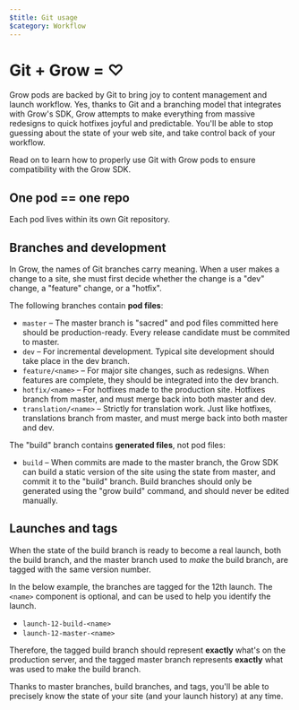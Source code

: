 ```yaml
---
$title: Git usage
$category: Workflow
---
```

# Git + Grow = ♡

Grow pods are backed by Git to bring joy to content management and launch workflow. Yes, thanks to Git and a branching model that integrates with Grow's SDK, Grow attempts to make everything from massive redesigns to quick hotfixes joyful and predictable. You'll be able to stop guessing about the state of your web site, and take control back of your workflow.

Read on to learn how to properly use Git with Grow pods to ensure compatibility with the Grow SDK.

## One pod == one repo

Each pod lives within its own Git repository.

## Branches and development

In Grow, the names of Git branches carry meaning. When a user makes a change to a site, she must first decide whether the change is a "dev" change, a "feature" change, or a "hotfix".

The following branches contain __pod files__:

- `master` – The master branch is "sacred" and pod files committed here should be production-ready. Every release candidate must be commited to master.
- `dev` – For incremental development. Typical site development should take place in the dev branch.
- `feature/<name>` – For major site changes, such as redesigns. When features are complete, they should be integrated into the dev branch.
- `hotfix/<name>` – For hotfixes made to the production site. Hotfixes branch from master, and must merge back into both master and dev.
- `translation/<name>` – Strictly for translation work. Just like hotfixes, translations branch from master, and must merge back into both master and dev.

The "build" branch contains __generated files__, not pod files:

- `build` – When commits are made to the master branch, the Grow SDK can build a static version of the site using the state from master, and commit it to the "build" branch. Build branches should only be generated using the "grow build" command, and should never be edited manually.

## Launches and tags

When the state of the build branch is ready to become a real launch, both the build branch, and the master branch used to *make* the build branch, are tagged with the same version number.

In the below example, the branches are tagged for the 12th launch. The `<name>` component is optional, and can be used to help you identify the launch.

- `launch-12-build-<name>` 
- `launch-12-master-<name>`

Therefore, the tagged build branch should represent **exactly** what's on the production server, and the tagged master branch represents **exactly** what was used to make the build branch.

Thanks to master branches, build branches, and tags, you'll be able to precisely know the state of your site (and your launch history) at any time.
